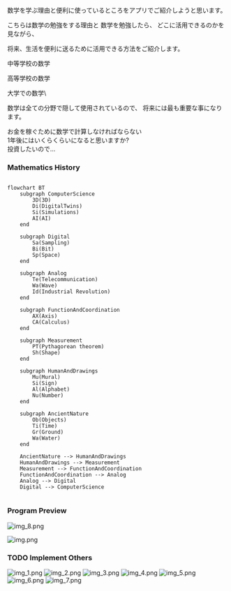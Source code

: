 数学を学ぶ理由と便利に使っているところをアプリでご紹介しようと思います。

こちらは数学の勉強をする理由と
数学を勉強したら、
どこに活用できるのかを見ながら、

将来、生活を便利に送るために活用できる方法をご紹介します。



中等学校の数学

高等学校の数学

大学での数学\

数学は全ての分野で隠して使用されているので、
将来には最も重要な事になります。

お金を稼ぐために数学で計算しなければならない\
1年後にはいくらくらいになると思いますか?\
投資したいので...

### Mathematics History 
```mermaid

flowchart BT
    subgraph ComputerScience
        3D(3D)
        Di(DigitalTwins)
        Si(Simulations)
        AI(AI)
    end
    
    subgraph Digital
        Sa(Sampling)
        Bi(Bit)
        Sp(Space)
    end
    
    subgraph Analog
        Te(Telecommunication)
        Wa(Wave)
        Id(Industrial Revolution)
    end

    subgraph FunctionAndCoordination
        AX(Axis)
        CA(Calculus)
    end

    subgraph Measurement
        PT(Pythagorean theorem)
        Sh(Shape)
    end

    subgraph HumanAndDrawings
        Mu(Mural)
        Si(Sign)
        Al(Alphabet)
        Nu(Number)
    end

    subgraph AncientNature
        Ob(Objects)
        Ti(Time)
        Gr(Ground)
        Wa(Water)
    end

    AncientNature --> HumanAndDrawings
    HumanAndDrawings --> Measurement
    Measurement --> FunctionAndCoordination
    FunctionAndCoordination --> Analog
    Analog --> Digital
    Digital --> ComputerScience


```
### Program Preview

![img_8.png](img_8.png)

![img.png](img.png)

### TODO Implement Others
![img_1.png](img_1.png)
![img_2.png](img_2.png)
![img_3.png](img_3.png)
![img_4.png](img_4.png)
![img_5.png](img_5.png)
![img_6.png](img_6.png)
![img_7.png](img_7.png)

